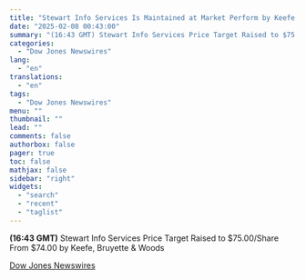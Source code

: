```yaml
---
title: "Stewart Info Services Is Maintained at Market Perform by Keefe, Bruyette & Woods"
date: "2025-02-08 00:43:00"
summary: "(16:43 GMT) Stewart Info Services Price Target Raised to $75.00/Share From $74.00 by Keefe, Bruyette &amp; Woods"
categories:
  - "Dow Jones Newswires"
lang:
  - "en"
translations:
  - "en"
tags:
  - "Dow Jones Newswires"
menu: ""
thumbnail: ""
lead: ""
comments: false
authorbox: false
pager: true
toc: false
mathjax: false
sidebar: "right"
widgets:
  - "search"
  - "recent"
  - "taglist"
---
```


**(16:43 GMT)** Stewart Info Services Price Target Raised to $75.00/Share From $74.00 by Keefe, Bruyette & Woods

[Dow Jones Newswires](https://www.tradingview.com/news/DJN_DN20250207008140:0/)
